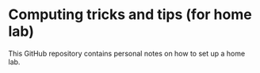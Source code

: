 # Computing tricks and tips (for home lab)

This GitHub repository contains personal notes on how to set up a home lab.